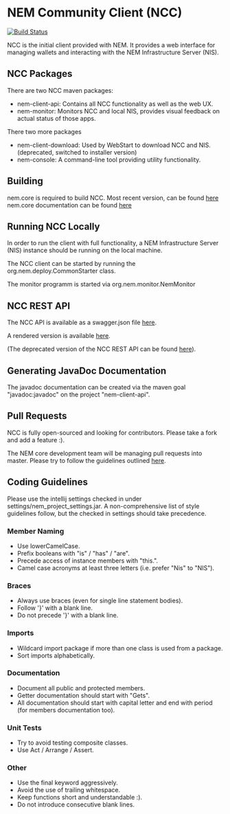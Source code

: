 NEM Community Client (NCC)
====================
[![Build Status](https://travis-ci.org/NemProject/NemCommunityClient.svg?branch=master)](https://travis-ci.org/NemProject/NemCommunityClient)

NCC is the initial client provided with NEM. It provides a web interface for managing wallets and interacting with the NEM Infrastructure Server (NIS).

NCC Packages
------------

There are two NCC maven packages:

- nem-client-api: Contains all NCC functionality as well as the web UX.
- nem-monitor: Monitors NCC and local NIS, provides visual feedback on actual status of those apps.

There two more packages
- nem-client-download: Used by WebStart to download NCC and NIS. (deprecated, switched to installer version)
- nem-console: A command-line tool providing utility functionality.

Building
--------

nem.core is required to build NCC. Most recent version, can be found [here](http://bob.nem.ninja)
nem.core documentation can be found [here](http://bob.nem.ninja/org.nem.core/)

Running NCC Locally
-------------------

In order to run the client with full functionality, a NEM Infrastructure Server (NIS) instance should be running
on the local machine.

The NCC client can be started by running the org.nem.deploy.CommonStarter class.

The monitor programm is started via org.nem.monitor.NemMonitor

NCC REST API
------------

The NCC API is available as a swagger.json file [here](docs/ncc-api-swagger.json).

A rendered version is available [here](http://nem.pucchiwerk.eu/ncc/api/).

(The deprecated version of the NCC REST API can be found [here](docs/api.md)).

Generating JavaDoc Documentation
--------------------------------
The javadoc documentation can be created via the maven goal "javadoc:javadoc" on the project "nem-client-api".

Pull Requests
-------------

NCC is fully open-sourced and looking for contributors. Please take a fork and add a feature :).

The NEM core development team will be managing pull requests into master.
Please try to follow the guidelines outlined [here](http://www.booleanknot.com/blog/2013/09/07/pull-requests.html).

Coding Guidelines
-----------------

Please use the intellij settings checked in under settings/nem_project_settings.jar. A non-comprehensive list of style guidelines follow, but the checked in settings should take precedence.  

### Member Naming
- Use lowerCamelCase.
- Prefix booleans with "is" / "has" / "are".
- Precede access of instance members with "this.".
- Camel case acronyms at least three letters (i.e. prefer "Nis" to "NIS").

### Braces
- Always use braces (even for single line statement bodies).
- Follow '}' with a blank line.
- Do not precede '}' with a blank line.

### Imports
- Wildcard import package if more than one class is used from a package.
- Sort imports alphabetically.

### Documentation
- Document all public and protected members.
- Getter documentation should start with "Gets".
- All documentation should start with capital letter and end with period (for members documentation too).

### Unit Tests
- Try to avoid testing composite classes.
- Use Act / Arrange / Assert.

### Other
- Use the final keyword aggressively.
- Avoid the use of trailing whitespace.
- Keep functions short and understandable :).
- Do not introduce consecutive blank lines.
